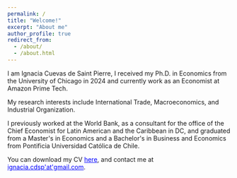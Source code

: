 ```yaml
---
permalink: /
title: "Welcome!"
excerpt: "About me"
author_profile: true
redirect_from: 
  - /about/
  - /about.html
---
```


I am Ignacia Cuevas de Saint Pierre, I received my Ph.D. in Economics from the University of Chicago in 2024 and currently work as an Economist at Amazon Prime Tech.

My research interests include International Trade, Macroeconomics, and Industrial Organization.

I previously worked at the World Bank, as a consultant for the office of the Chief Economist for Latin American and the Caribbean in DC, and graduated from a Master's in Economics and a Bachelor's in Business and Economics from Pontificia Universidad Católica de Chile.

You can download my CV <a href='https://ignaciacuevas.github.io/files/CV_Ignacia_Cuevas_Nov.pdf' style="color:blue">here</a>, and contact me at <a href='mailto:ignacia.cdsp-- at--gmail.com' style="color:blue">ignacia.cdsp'at'gmail.com</a>. 
